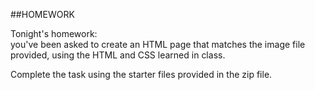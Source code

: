##HOMEWORK


Tonight's homework:   
you've been asked to create an HTML page that matches the image file provided, using the HTML and CSS learned in class.

Complete the task using the starter files provided in the zip file.
